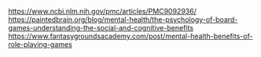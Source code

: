 https://www.ncbi.nlm.nih.gov/pmc/articles/PMC9092936/
https://paintedbrain.org/blog/mental-health/the-psychology-of-board-games-understanding-the-social-and-cognitive-benefits
https://www.fantasygroundsacademy.com/post/mental-health-benefits-of-role-playing-games
